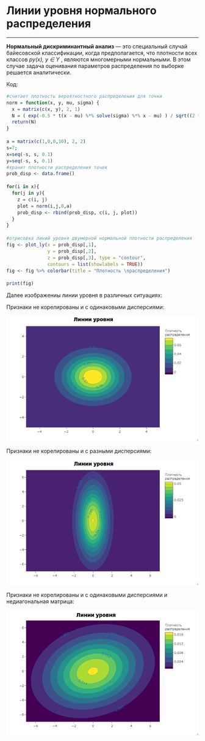 # Линии уровня нормального распределения

---

**Нормальный дискриминантный анализ** — это специальный случай байесовской классификации, когда предполагается, что плотности всех классов *py(x), y ∈ Y* , являются многомерными нормальными. В этом случае
задача оценивания параметров распределения по выборке решается аналитически.

Код:

```R
#считает плотность вероятностного распределения для точки
norm = function(x, y, mu, sigma) {
  x = matrix(c(x, y), 2, 1)
  N = ( exp(-0.5 * t(x - mu) %*% solve(sigma) %*% x - mu) ) / sqrt((2 * pi) ^ 2 * det(sigma))
  return(N)
}

a = matrix(c(1,0,0,10), 2, 2) 
s=7;
x=seq(-s, s, 0.1)
y=seq(-s, s, 0.1)
#хранит плотности распределения точек
prob_disp <- data.frame()

for(i in x){
  for(j in y){
    z = c(i, j)
    plot = norm(i,j,0,a)
    prob_disp <- rbind(prob_disp, c(i, j, plot))
  }
}

#отрисовка линий уровня двумерной нормальной плотности распределения
fig <- plot_ly(x = prob_disp[,1],
               y = prob_disp[,2],
               z = prob_disp[,3], type = "contour",
               contours = list(showlabels = TRUE))
fig <- fig %>% colorbar(title = "Плотность \nраспределения")

print(fig)
```

Далее изображениы линии уровня в различных ситуациях:

Признаки не корелированы и с одинаковыми дисперсиями:

![Ну нет ее и все! Отстань!](/lines/lines1.png)

Признаки не корелированы и с разными дисперсиями:

![Ну нет ее и все! Отстань!](/lines/lines2.png)

Признаки не корелированы и с одинаковыми дисперсиями и недиагональная матрица:

![Ну нет ее и все! Отстань!](/lines/lines3.png)
